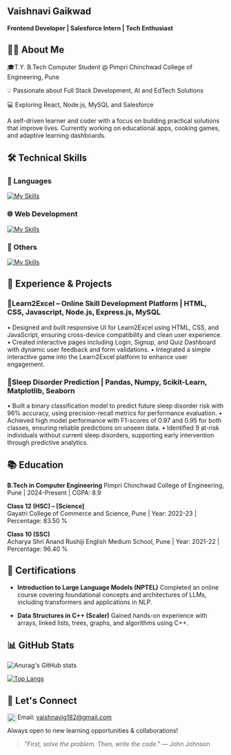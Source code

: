 ## Vaishnavi Gaikwad
**Frontend Developer | Salesforce Intern | Tech Enthusiast**

## 👩‍💻 About Me

🎓T.Y. B.Tech Computer Student @ Pimpri Chinchwad College of Engineering, Pune

💡 Passionate about Full Stack Development, AI and EdTech Solutions  

💻 Exploring React, Node.js, MySQL and Salesforce  

A self-driven learner and coder with a focus on building practical solutions that improve lives. Currently working on educational apps, cooking games, and adaptive learning dashboards.

## 🛠️ Technical Skills

### 📜 Languages  
[![My Skills](https://skillicons.dev/icons?i=cpp,py&theme=light)](https://skillicons.dev)

### 🌐 Web Development  
[![My Skills](https://skillicons.dev/icons?i=html,css,js,react,tailwind,bootstrap,vite,nodejs,npm,express,figma,postman,mysql,mongodb&theme=light)](https://skillicons.dev)
### 🧠 Others  
[![My Skills](https://skillicons.dev/icons?i=ai,tensorflow,sklearn,vscode,git,github&theme=light)](https://skillicons.dev)

## 💼 Experience & Projects 

### 🔹Learn2Excel – Online Skill Development Platform | HTML, CSS, Javascript, Node.js, Express.js, MySQL 
• Designed and built responsive UI for Learn2Excel using HTML, CSS, and JavaScript, ensuring 
cross-device compatibility and clean user experience. 
• Created interactive pages including Login, Signup, and Quiz Dashboard with dynamic user feedback 
and form validations. 
• Integrated a simple interactive game into the Learn2Excel platform to enhance user engagement. 

### 🔹Sleep Disorder Prediction | Pandas, Numpy, Scikit-Learn, Matplotlib, Seaborn 
• Built a binary classification model to predict future sleep disorder risk with 96% accuracy, using 
precision-recall metrics for performance evaluation. 
• Achieved high model performance with F1-scores of 0.97 and 0.95 for both classes, ensuring reliable 
predictions on unseen data. 
• Identified 9 at-risk individuals without current sleep disorders, supporting early intervention through 
predictive analytics.

## 📚 Education

**B.Tech in Computer Engineering**
Pimpri Chinchwad College of Engineering, Pune | 2024-Present | CGPA: 8.9

**Class 12 (HSC) – [Science]**  
Gayatri College of Commerce and Science, Pune | Year: 2022-23 | Percentage: 83.50 %

**Class 10 (SSC)**  
Acharya Shri Anand Rushiji English Medium School, Pune | Year: 2021-22 | Percentage: 96.40 %

## 📜 Certifications

- **Introduction to Large Language Models (NPTEL)**
Completed an online course covering foundational concepts and architectures of LLMs, including 
transformers and applications in NLP.

- **Data Structures in C++ (Scaler)**
Gained hands-on experience with arrays, linked lists, trees, graphs, and algorithms using C++. 

## 📊 GitHub Stats

![Anurag's GitHub stats](https://github-readme-stats.vercel.app/api?username=VaishnaviGaikwad182&show_icons=true)

[![Top Langs](https://github-readme-stats.vercel.app/api/top-langs/?username=VaishnaviGaikwad182&layout=donut)](https://github.com/VaishnaviGaikwad182/github-readme-stats)

## 🤝 Let's Connect

<a href="[https://www.linkedin.com/in/yushi95](https://www.linkedin.com/in/vaishnavi-gaikwad-675093294)/"><img align="left" src="https://raw.githubusercontent.com/yushi1007/yushi1007/main/images/linkedin.svg" alt="Yu Shi | LinkedIn" width="21px"/></a>

Email: vaishnavig182@gmail.com

Always open to new learning opportunities & collaborations!

> _"First, solve the problem. Then, write the code."_ — John Johnson






